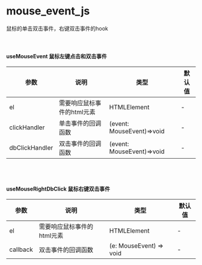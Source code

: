 # mouse_event_js
鼠标的单击双击事件，右键双击事件的hook
<br><br><br>

#### useMouseEvent 鼠标左键点击和双击事件

| 参数 | 说明              | 类型 | 默认值 |
|----|-----------------| --- | --- |
| el | 需要响应鼠标事件的html元素 | HTMLElement | - |
| clickHandler | 单击事件的回调函数 | (event: MouseEvent)=>void | - |
| dbClickHandler | 双击事件的回调函数 | (event: MouseEvent)=>void | - |
<br><br>

#### useMouseRightDbClick 鼠标右键双击事件

| 参数 | 说明             | 类型 | 默认值 |
|----|----------------| --- | --- |
| el | 需要响应鼠标事件的html元素 | HTMLElement | - |
| callback | 双击事件的回调函数      | (e: MouseEvent) => void | - |
